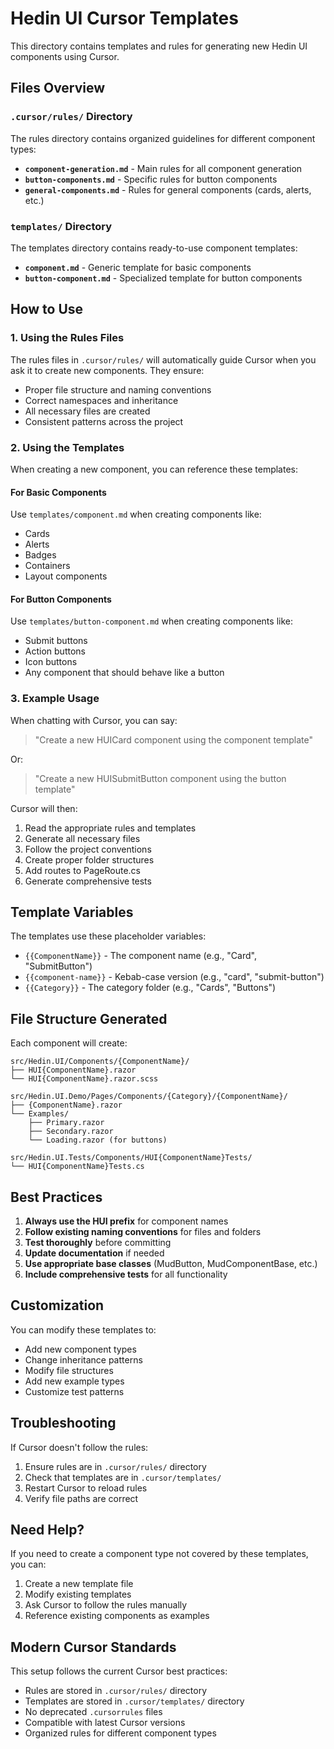 # Hedin UI Cursor Templates

This directory contains templates and rules for generating new Hedin UI components using Cursor.

## Files Overview

### `.cursor/rules/` Directory
The rules directory contains organized guidelines for different component types:

- **`component-generation.md`** - Main rules for all component generation
- **`button-components.md`** - Specific rules for button components
- **`general-components.md`** - Rules for general components (cards, alerts, etc.)

### `templates/` Directory
The templates directory contains ready-to-use component templates:

- **`component.md`** - Generic template for basic components
- **`button-component.md`** - Specialized template for button components

## How to Use

### 1. Using the Rules Files
The rules files in `.cursor/rules/` will automatically guide Cursor when you ask it to create new components. They ensure:
- Proper file structure and naming conventions
- Correct namespaces and inheritance
- All necessary files are created
- Consistent patterns across the project

### 2. Using the Templates
When creating a new component, you can reference these templates:

#### For Basic Components
Use `templates/component.md` when creating components like:
- Cards
- Alerts
- Badges
- Containers
- Layout components

#### For Button Components
Use `templates/button-component.md` when creating components like:
- Submit buttons
- Action buttons
- Icon buttons
- Any component that should behave like a button

### 3. Example Usage

When chatting with Cursor, you can say:

> "Create a new HUICard component using the component template"

Or:

> "Create a new HUISubmitButton component using the button template"

Cursor will then:
1. Read the appropriate rules and templates
2. Generate all necessary files
3. Follow the project conventions
4. Create proper folder structures
5. Add routes to PageRoute.cs
6. Generate comprehensive tests

## Template Variables

The templates use these placeholder variables:

- `{{ComponentName}}` - The component name (e.g., "Card", "SubmitButton")
- `{{component-name}}` - Kebab-case version (e.g., "card", "submit-button")
- `{{Category}}` - The category folder (e.g., "Cards", "Buttons")

## File Structure Generated

Each component will create:

```
src/Hedin.UI/Components/{ComponentName}/
├── HUI{ComponentName}.razor
└── HUI{ComponentName}.razor.scss

src/Hedin.UI.Demo/Pages/Components/{Category}/{ComponentName}/
├── {ComponentName}.razor
└── Examples/
    ├── Primary.razor
    ├── Secondary.razor
    └── Loading.razor (for buttons)

src/Hedin.UI.Tests/Components/HUI{ComponentName}Tests/
└── HUI{ComponentName}Tests.cs
```

## Best Practices

1. **Always use the HUI prefix** for component names
2. **Follow existing naming conventions** for files and folders
3. **Test thoroughly** before committing
4. **Update documentation** if needed
5. **Use appropriate base classes** (MudButton, MudComponentBase, etc.)
6. **Include comprehensive tests** for all functionality

## Customization

You can modify these templates to:
- Add new component types
- Change inheritance patterns
- Modify file structures
- Add new example types
- Customize test patterns

## Troubleshooting

If Cursor doesn't follow the rules:
1. Ensure rules are in `.cursor/rules/` directory
2. Check that templates are in `.cursor/templates/`
3. Restart Cursor to reload rules
4. Verify file paths are correct

## Need Help?

If you need to create a component type not covered by these templates, you can:
1. Create a new template file
2. Modify existing templates
3. Ask Cursor to follow the rules manually
4. Reference existing components as examples

## Modern Cursor Standards

This setup follows the current Cursor best practices:
- Rules are stored in `.cursor/rules/` directory
- Templates are stored in `.cursor/templates/` directory
- No deprecated `.cursorrules` files
- Compatible with latest Cursor versions
- Organized rules for different component types
